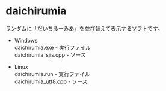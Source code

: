 # daichirumia
ランダムに「だいちるーみあ」を並び替えて表示するソフトです。  

* Windows  
daichirumia.exe - 実行ファイル  
daichirumia_sjis.cpp - ソース    

* Linux  
daichirumia.run - 実行ファイル  
daichirumia_utf8.cpp - ソース
